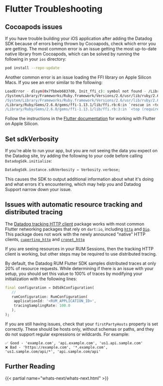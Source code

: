 # Flutter Troubleshooting

## Cocoapods issues

If you have trouble building your iOS application after adding the Datadog SDK because of errors being thrown by Cocoapods, check which error you are getting. The most common error is an issue getting the most up-to-date native library from Cocoapods, which can be solved by running the following in your `ios` directory:

```bash
pod install --repo-update
```

Another common error is an issue loading the FFI library on Apple Silicon Macs.  If you see an error similar to the following:

```bash
LoadError - dlsym(0x7fbbeb6837d0, Init_ffi_c): symbol not found - /Library/Ruby/Gems/2.6.0/gems/ffi-1.13.1/lib/ffi_c.bundle
/System/Library/Frameworks/Ruby.framework/Versions/2.6/usr/lib/ruby/2.6.0/rubygems/core_ext/kernel_require.rb:54:in `require'
/System/Library/Frameworks/Ruby.framework/Versions/2.6/usr/lib/ruby/2.6.0/rubygems/core_ext/kernel_require.rb:54:in `require'
/Library/Ruby/Gems/2.6.0/gems/ffi-1.13.1/lib/ffi.rb:6:in `rescue in <top (required)>'
/Library/Ruby/Gems/2.6.0/gems/ffi-1.13.1/lib/ffi.rb:3:in `<top (required)>'
```

Follow the instructions in the [Flutter documentation][1] for working with Flutter on Apple Silicon.

## Set sdkVerbosity

If you're able to run your app, but you are not seeing the data you expect on the Datadog site, try adding the following to your code before calling `DatadogSdk.initialize`:

```dart
DatadogSdk.instance.sdkVerbosity = Verbosity.verbose;
```

This causes the SDK to output additional information about what it's doing and what errors it's encountering, which may help you and Datadog Support narrow down your issue.

## Issues with automatic resource tracking and distributed tracing

The [Datadog tracking HTTP client][2] package works with most common Flutter networking packages that rely on `dart:io`, including [`http`][3] and [`Dio`][4]. This package does not work with the newly announced "native" HTTP clients, [`cupertino_http`][6] and [`cronet_http`][5]

If you are seeing resources in your RUM Sessions, then the tracking HTTP client is working, but other steps may be required to use distributed tracing.

By default, the Datadog RUM Flutter SDK samples distributed traces at only 20% of resource requests. While determining if there is an issue with your setup, you should set this value to 100% of traces by modifying your initialization with the following lines:
```dart
final configuration = DdSdkConfiguration(
   //
   rumConfiguration: RumConfiguration(
    applicationId: '<RUM_APPLICATION_ID>',
    tracingSamplingRate: 100.0
   ),
);
```

If you are still having issues, check that your `firstPartyHosts` property is set correctly. These should be hosts only, without schemas or paths, and they do not support regular expressions or wildcards. For example:
    
    ✅ Good - 'example.com', 'api.example.com', 'us1.api.sample.com'
    ❌ Bad - 'https://example.com', '*.example.com', 'us1.sample.com/api/*', 'api.sample.com/api'

## Further Reading

{{< partial name="whats-next/whats-next.html" >}}

[1]: https://github.com/flutter/flutter/wiki/Developing-with-Flutter-on-Apple-Silicon
[2]: https://pub.dev/packages/datadog_tracking_http_client
[3]: https://pub.dev/packages/http
[4]: https://pub.dev/packages/dio
[5]: https://pub.dev/packages/cronet_http
[6]: https://pub.dev/packages/cupertino_http